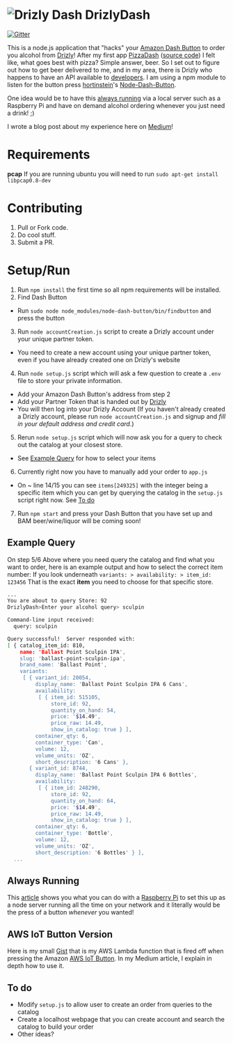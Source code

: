 ![Drizly Dash](http://i.imgur.com/KbanITJ.png)
DrizlyDash
====
[![Gitter](https://badges.gitter.im/Join%20Chat.svg)](https://gitter.im/bhberson/DrizlyDash?utm_source=badge&utm_medium=badge&utm_campaign=pr-badge)

This is a node.js application that "hacks" your [Amazon Dash Button](http://www.amazon.com/dashbutton) to order you alcohol from [Drizly](https://www.drizly.com/)!
After my first app [PizzaDash](https://medium.com/@brody_berson/hacking-amazon-s-5-dash-button-to-order-domino-s-pizza-9d19c9d04646) ([source code](http://www.github.com/bhberson/pizzadash)) I felt like, what goes best with pizza? Simple answer, beer. So I set out to figure out how to get beer delivered to me, and in my area, there is Drizly who happens to have an API available to [developers](http://developers.drizly.com/).
I am using a npm module to listen for the button press [hortinstein](https://github.com/hortinstein)'s [Node-Dash-Button](https://github.com/hortinstein/node-dash-button).

One idea would be to have this [always running](#always-running) via a local server such as a Raspberry Pi and have on demand alcohol ordering whenever you just need a drink! ;)

I wrote a blog post about my experience here on [Medium](https://medium.com/@brody_berson/drizly-dash-beer-me-with-the-press-of-a-button-a8c1185d316f)!

Requirements
====
__pcap__
If you are running ubuntu you will need to run ` sudo apt-get install libpcap0.8-dev `

Contributing
====

1. Pull or Fork code.
2. Do cool stuff.
3. Submit a PR.

Setup/Run
====
1. Run ` npm install ` the first time so all npm requirements will be installed.
2. Find Dash Button
  - Run ` sudo node node_modules/node-dash-button/bin/findbutton ` and press the button
3. Run ` node accountCreation.js ` script to create a Drizly account under your unique partner token.
  - You need to create a new account using your unique partner token, even if you have already created one on Drizly's website
4. Run ` node setup.js ` script which will ask a few question to create a `.env` file to store your private information.
  - Add your Amazon Dash Button's address from step 2
  - Add your Partner Token that is handed out by [Drizly](http://developers.drizly.com/)
  - You will then log into your Drizly Account (If you haven't already created a Drizly account, please run `node accountCreation.js` and signup and _fill in your default address and credit card_.)
5. Rerun ` node setup.js ` script which will now ask you for a query to check out the catalog at your closest store.
  - See [Example Query](#example-query) for how to select your items
6. Currently right now you have to manually add your order to `app.js`
  - On ~ line 14/15 you can see `items[249325]` with the integer being a specific item which you can get by querying the catalog in the `setup.js` script right now. See [To do](#to-do) 
7. Run ` npm start ` and press your Dash Button that you have set up and BAM beer/wine/liquor will be coming soon!
 
Example Query
----
On step 5/6 Above where you need query the catalog and find what you want to order, here is an example output and how to select the correct item number: If you look underneath `variants: > availability: > item_id: 123456` That is the exact __item__ you need to choose for that specific store.

```bash
...
You are about to query Store: 92
DrizlyDash>Enter your alcohol query> sculpin

Command-line input received:
  query: sculpin

Query successful!  Server responded with:
[ { catalog_item_id: 810,
    name: 'Ballast Point Sculpin IPA',
    slug: 'ballast-point-sculpin-ipa',
    brand_name: 'Ballast Point',
    variants:
     [ { variant_id: 20054,
         display_name: 'Ballast Point Sculpin IPA 6 Cans',
         availability:
          [ { item_id: 515105,
              store_id: 92,
              quantity_on_hand: 54,
              price: '$14.49',
              price_raw: 14.49,
              show_in_catalog: true } ],
         container_qty: 6,
         container_type: 'Can',
         volume: 12,
         volume_units: 'OZ',
         short_description: '6 Cans' },
       { variant_id: 8744,
         display_name: 'Ballast Point Sculpin IPA 6 Bottles',
         availability:
          [ { item_id: 248290,
              store_id: 92,
              quantity_on_hand: 64,
              price: '$14.49',
              price_raw: 14.49,
              show_in_catalog: true } ],
         container_qty: 6,
         container_type: 'Bottle',
         volume: 12,
         volume_units: 'OZ',
         short_description: '6 Bottles' } ],
  ...
```

Always Running
----
This [article](http://weworkweplay.com/play/raspberry-pi-nodejs/) shows you what you can do with a [Raspberry Pi](https://www.raspberrypi.org/) to set this up as a node server running all the time on your network and it literally would be the press of a button *whenever* you wanted!

AWS IoT Button Version
----
Here is my small [Gist](https://gist.github.com/bhberson/ab99c5f53467b9b481c1) that is my AWS Lambda function that is fired off when pressing the Amazon [AWS IoT Button](http://aws.amazon.com/iot/button/). In my Medium article, I explain in depth how to use it.

To do
----
- Modify `setup.js` to allow user to create an order from queries to the catalog
- Create a localhost webpage that you can create account and search the catalog to build your order
- Other ideas?
